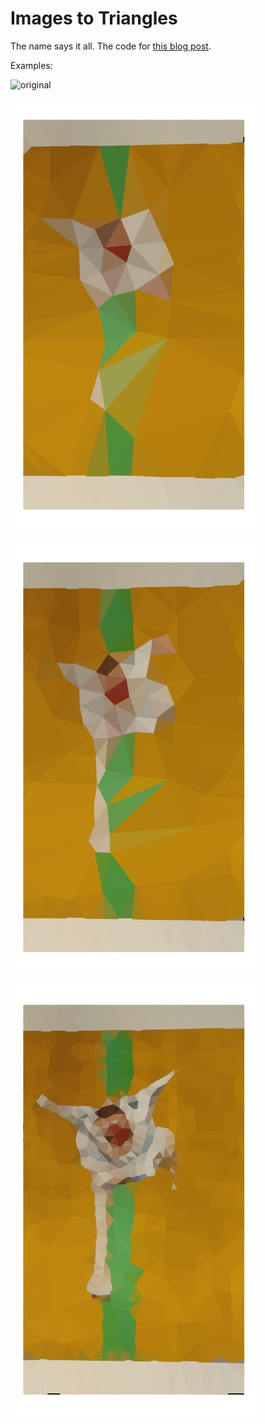 # Images to Triangles

The name says it all. The code for [this blog post](http://www.degeneratestate.org/posts/2017/May/24/images-to-triangles/).

Examples:

![original](BTD.jpeg)

![50 points](BTD_triangle_50_points.jpg)

![100 points](BTD_triangle_100_points.jpg)

![500 points](BTD_triangle_500_points.jpg)
